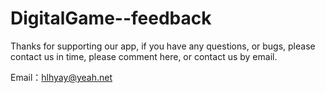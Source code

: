# DigitalGame--feedback
Thanks for supporting our app, if you have any questions, or bugs, please contact us in time, please comment here, or contact us by email.


Email：hlhyay@yeah.net
